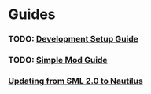 # Guides

### TODO: [Development Setup Guide](https://www.youtube.com/watch?v=dQw4w9WgXcQ)
### TODO: [Simple Mod Guide](https://www.youtube.com/watch?v=dQw4w9WgXcQ)
### [Updating from SML 2.0 to Nautilus](sml2-to-nautilus.md)
